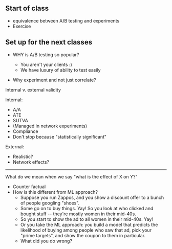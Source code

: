 ## Start of class

- equivalence between A/B testing and experiments
- Exercise

## Set up for the next classes



- WHY is A/B testing so popular?

  - You aren't your clients :)
  - We have luxury of ability to test easily


- Why experiment and not just correlate?

Internal v. external validity

Internal: 
  - A/A
  - ATE
  - SUTVA
  - (Managed in network experiments)
  - Compliance
  - Don't stop because "statistically significant"


External:
  - Realistic?
  - Network effects?

--------------- 

What do we mean when we say "what is the effect of X on Y?"
  - Counter factual
  - How is this different from ML approach?
    - Suppose you run Zappos, and you show a discount offer to a bunch of people googling "shoes".
    - Some go on to buy things. Yay! So you look at who clicked and bought stuff -- they're mostly women in their mid-40s.
    - So you start to show the ad to all women in their mid-40s. Yay!
    - Or you take the ML approach: you build a model that predicts the likelihood of buying among people who saw that ad, pick your "prime targets", and show the coupon to them in particular.
    - What did you do wrong?

